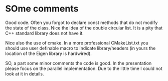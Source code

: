 # SOme comments

Good code. Often you forgot to declare const methods that do not modify the state of the class.
Nice the idea of the double circular list. It is a pity that C++ standard library does not have it.

Nice also the use of cmake. In a more professional CMakeList.txt you should use user definable macro to indicate library/headers (in yours the location of the Eigen library is hardwired).

SO, a part some minor comments the code is good. In the presentation please focus on the parallel implementation. Due to the little time I could not look at it in details.



